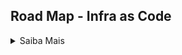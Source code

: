 ## Road Map - Infra as Code

<details><summary>Saiba Mais</summary>
<p>

Diagrama de evolução das Skills Infra as Code:

```mermaid
graph TD;
    Terraform-->Ansible;
    Terraform-->Packer;
    Terraform-->Vault;
```
 
### Objetivo - Terraform Certification

| Ação | Motivo | Inicio |Status |
| ------ | ------ | ------ | ------ |
| [Curso Terraform](https://) | Aprendendo Terraform | Em definição | :white_check_mark: |
| [Fazer o Get Started do Terraform](https://) | Aprimorando conhecimentos de Terraform | Em definição | :white_large_square: |
| [Ler artigos da certificação](https://) | Aprender mais sobre a certificação | Em definição | :white_large_square: |
| [Simulados da Prova](https://) | Preparação para a certificação | Em definição | :white_large_square: |
| [Prova da Certificação](https://) | Fechando um ciclo | Em definição | :white_large_square: |


### Ansible Certification
  
| Ação | Motivo | Inicio |Status |
| ------ | ------ | ------ | ------ |
| [Curso Ansible](https://) | Aprendendo Ansible | Em definição | :white_check_mark: |
| [Fazer o Get Started do Ansible](https:) | Aprimorando conhecimentos de Ansible | Em definição | :white_large_square: |
| [Ler artigos da certificação](https://) | Aprender mais sobre a certificação | Em definição | :white_large_square: |
| [Simulados da Prova](https://) | Preparação para a certificação | Em definição | :white_large_square: |
| [Prova da Certificação](https://) | Fechando um ciclo | Em definição | :white_large_square: |
  
### Packer Certification
  
| Ação | Motivo | Inicio |Status |
| ------ | ------ | ------ | ------ |
| [Curso Ansible](https://) | Aprendendo Packer | Em definição | :white_check_mark: |
| [Fazer o Get Started do Packer](https:) | Aprimorando conhecimentos de Packer | Em definição | :white_large_square: |
| [Ler artigos da certificação](https://) | Aprender mais sobre a certificação | Em definição | :white_large_square: |
| [Simulados da Prova](https://) | Preparação para a certificação | Em definição | :white_large_square: |
| [Prova da Certificação](https://) | Fechando um ciclo | Em definição | :white_large_square: |
  
### Vault Certification
  
| Ação | Motivo | Inicio |Status |
| ------ | ------ | ------ | ------ |
| [Curso Vault](https://) | Aprendendo Vault | Em definição | :white_check_mark: |
| [Fazer o Get Started do Vault](https:) | Aprimorando conhecimentos de Vault | Em definição | :white_large_square: |
| [Ler artigos da certificação](https://) | Aprender mais sobre a certificação | Em definição | :white_large_square: |
| [Simulados da Prova](https://) | Preparação para a certificação | Em definição | :white_large_square: |
| [Prova da Certificação](https://) | Fechando um ciclo | Em definição | :white_large_square: |
  
</p>
  
</details>
